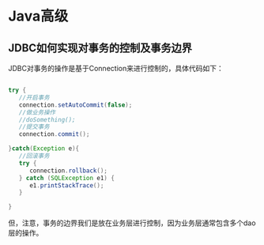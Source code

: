 # Java高级

## JDBC如何实现对事务的控制及事务边界

JDBC对事务的操作是基于Connection来进行控制的，具体代码如下：

```java

try {
   //开启事务
   connection.setAutoCommit(false);
   //做业务操作
   //doSomething();
   //提交事务
   connection.commit();

}catch(Exception e){
   //回滚事务
   try {
      connection.rollback();
   } catch (SQLException e1) {
      e1.printStackTrace();
   }

}
```

但，注意，事务的边界我们是放在业务层进行控制，因为业务层通常包含多个dao层的操作。
